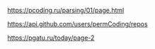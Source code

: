 
https://pcoding.ru/parsing/01/page.html  

https://api.github.com/users/permCoding/repos

https://pgatu.ru/today/page-2
